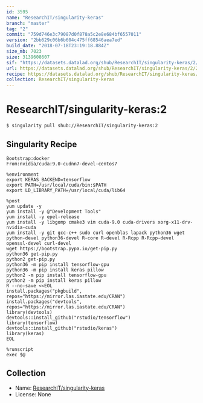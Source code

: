 ```yaml
---
id: 3595
name: "ResearchIT/singularity-keras"
branch: "master"
tag: "2"
commit: "759d746e3c79087d0f878a5c2e8e684bf6557011"
version: "2bb629c06b6b604c475ff68546aea7ed"
build_date: "2018-07-18T23:19:18.884Z"
size_mb: 7023
size: 3139608607
sif: "https://datasets.datalad.org/shub/ResearchIT/singularity-keras/2/2018-07-18-759d746e-2bb629c0/2bb629c06b6b604c475ff68546aea7ed.simg"
url: https://datasets.datalad.org/shub/ResearchIT/singularity-keras/2/2018-07-18-759d746e-2bb629c0/
recipe: https://datasets.datalad.org/shub/ResearchIT/singularity-keras/2/2018-07-18-759d746e-2bb629c0/Singularity
collection: ResearchIT/singularity-keras
---
```


# ResearchIT/singularity-keras:2

```bash
$ singularity pull shub://ResearchIT/singularity-keras:2
```

## Singularity Recipe

```singularity
Bootstrap:docker
From:nvidia/cuda:9.0-cudnn7-devel-centos7

%environment
export KERAS_BACKEND=tensorflow
export PATH=/usr/local/cuda/bin:$PATH
export LD_LIBRARY_PATH=/usr/local/cuda/lib64

%post
yum update -y
yum install -y @"Development Tools"
yum install -y epel-release
yum install -y libgomp cmake3 vim cuda-9.0 cuda-drivers xorg-x11-drv-nvidia-cuda
yum install -y git gcc-c++ sudo curl openblas lapack python36 wget python-devel python36-devel R-core R-devel R-Rcpp R-Rcpp-devel openssl-devel curl-devel
wget https://bootstrap.pypa.io/get-pip.py
python36 get-pip.py
python2 get-pip.py
python36 -m pip install tensorflow-gpu
python36 -m pip install keras pillow
python2 -m pip install tensorflow-gpu
python2 -m pip install keras pillow
R --no-save <<EOL
install.packages("pkgbuild", repos="https://mirror.las.iastate.edu/CRAN")
install.packages("devtools", repos="https://mirror.las.iastate.edu/CRAN")
library(devtools)
devtools::install_github("rstudio/tensorflow")
library(tensorflow)
devtools::install_github("rstudio/keras")
library(keras)
EOL

%runscript
exec $@
```

## Collection

 - Name: [ResearchIT/singularity-keras](https://github.com/ResearchIT/singularity-keras)
 - License: None


